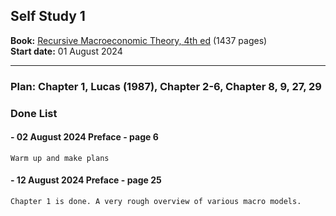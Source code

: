 ## Self Study 1

**Book:** [Recursive Macroeconomic Theory, 4th ed](https://www.google.de/books/edition/Recursive_Macroeconomic_Theory_fourth_ed/IG1qDwAAQBAJ?hl=en&gbpv=0) (1437 pages)  
**Start date:** 01 August 2024

---
### Plan: Chapter 1, Lucas (1987), Chapter 2-6, Chapter 8, 9, 27, 29
### Done List

#### - 02 August 2024 Preface - page 6
    Warm up and make plans
#### - 12 August 2024 Preface - page 25
    Chapter 1 is done. A very rough overview of various macro models.
